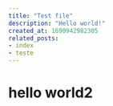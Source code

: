 ```yaml
---
title: "Test file"
description: "Hello world!"
created_at: 1690942982305
related_posts:
- index
- teste
---
```

# hello world2
